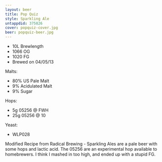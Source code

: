 ```yaml
---
layout: beer
title: Pop Quiz
style: Sparkling Ale
untappdid: 375826
cover: popquiz-cover.jpg
beer: popquiz-beer.jpg
---
```

* 10L Brewlength
* 1066 OG
* 1020 FG
* Brewed on 04/05/13

Malts:
* 80% US Pale Malt
* 9% Acidulated Malt
* 9% Sugar

Hops:
* 5g 05256 @ FWH
* 25g 05256 @ 10

Yeast:
* WLP028

Modified Recipe from Radical Brewing - Sparkling Ales are a pale beer with some hops and lactic acid. The 05256 are an experimental hop available to homebrewers. I think I mashed in too high, and ended up with a stupid FG.